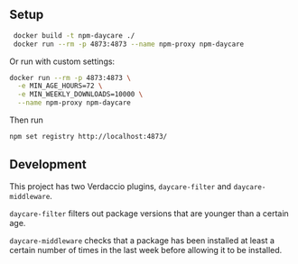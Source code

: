 ## Setup

```bash
 docker build -t npm-daycare ./
 docker run --rm -p 4873:4873 --name npm-proxy npm-daycare
```

Or run with custom settings:

```bash
docker run --rm -p 4873:4873 \
  -e MIN_AGE_HOURS=72 \
  -e MIN_WEEKLY_DOWNLOADS=10000 \
  --name npm-proxy npm-daycare
```

Then run

```bash
npm set registry http://localhost:4873/
```

## Development

This project has two Verdaccio plugins, `daycare-filter` and `daycare-middleware`.

`daycare-filter` filters out package versions that are younger than a certain age.

`daycare-middleware` checks that a package has been installed at least a certain number of times in the last week before allowing it to be installed.
